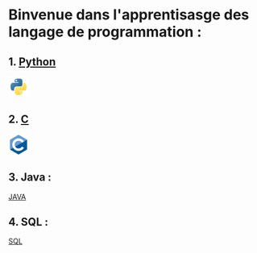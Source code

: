 # Binvenue dans l'apprentisasge des langage de programmation :


## 1. [Python](https://github.com/mohameml/Python)

 <a href="https://github.com/mohameml/Python" target="_blank" rel="noreferrer"> <img src="https://raw.githubusercontent.com/devicons/devicon/master/icons/python/python-original.svg" alt="python" width="40" height="40"/> </a>

## 2. [C](https://github.com/mohameml/C)

<a href="https://github.com/mohameml/C" target="_blank" rel="noreferrer"> <img src="https://raw.githubusercontent.com/devicons/devicon/master/icons/c/c-original.svg" alt="c" width="40" height="40"/> </a>

## 3. Java :

[JAVA](https://github.com/mohameml/java)

## 4. SQL :

[SQL](https://github.com/mohameml/SQL)


